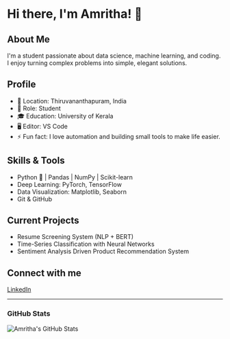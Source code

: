 # Hi there, I'm Amritha! 👋

## About Me
I'm a student passionate about data science, machine learning, and coding. I enjoy turning complex problems into simple, elegant solutions.

## Profile
- 📍 Location: Thiruvananthapuram, India  
- 💼 Role: Student  
- 🎓 Education: University of Kerala  
- 🖥️ Editor: VS Code  
- ⚡ Fun fact: I love automation and building small tools to make life easier.

## Skills & Tools
- Python 🐍 | Pandas | NumPy | Scikit-learn  
- Deep Learning: PyTorch, TensorFlow  
- Data Visualization: Matplotlib, Seaborn  
- Git & GitHub  

## Current Projects
- Resume Screening System (NLP + BERT)  
- Time-Series Classification with Neural Networks  
- Sentiment Analysis Driven Product Recommendation System  

## Connect with me
[LinkedIn](https://linkedin.com/in/amritha-p-s-28b906254)

---

### GitHub Stats
![Amritha's GitHub Stats](https://github-readme-stats.vercel.app/api?username=Amritha07dec&show_icons=true&theme=radical)
